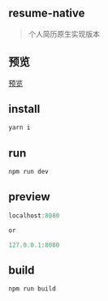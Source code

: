 ## resume-native

> 个人简历原生实现版本

## 预览

[预览](https://qianlongo.github.io/resume-native/dist/)


## install

```javascript
yarn i

```

## run

```javascript
npm run dev

```

## preview

```javascript
localhost:8080

or

127.0.0.1:8080

```

## build

```javascript
npm run build

```